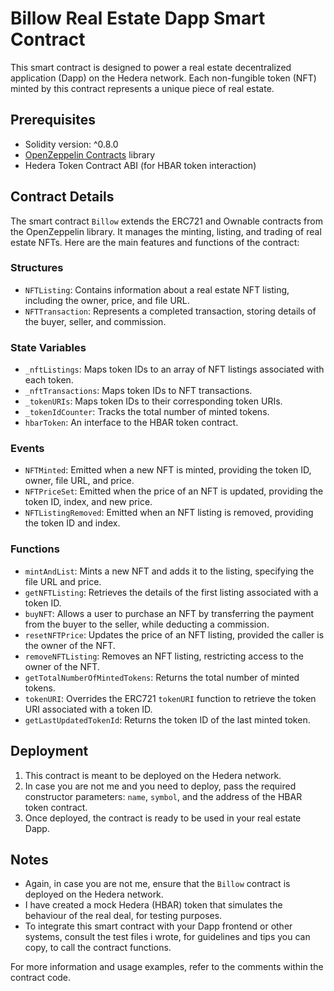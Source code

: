 # Billow Real Estate Dapp Smart Contract

This smart contract is designed to power a real estate decentralized application (Dapp) on the Hedera network. Each non-fungible token (NFT) minted by this contract represents a unique piece of real estate.

## Prerequisites

- Solidity version: ^0.8.0
- [OpenZeppelin Contracts](https://github.com/OpenZeppelin/openzeppelin-contracts) library
- Hedera Token Contract ABI (for HBAR token interaction)

## Contract Details

The smart contract `Billow` extends the ERC721 and Ownable contracts from the OpenZeppelin library. It manages the minting, listing, and trading of real estate NFTs. Here are the main features and functions of the contract:

### Structures

- `NFTListing`: Contains information about a real estate NFT listing, including the owner, price, and file URL.
- `NFTTransaction`: Represents a completed transaction, storing details of the buyer, seller, and commission.

### State Variables

- `_nftListings`: Maps token IDs to an array of NFT listings associated with each token.
- `_nftTransactions`: Maps token IDs to NFT transactions.
- `_tokenURIs`: Maps token IDs to their corresponding token URIs.
- `_tokenIdCounter`: Tracks the total number of minted tokens.
- `hbarToken`: An interface to the HBAR token contract.

### Events

- `NFTMinted`: Emitted when a new NFT is minted, providing the token ID, owner, file URL, and price.
- `NFTPriceSet`: Emitted when the price of an NFT is updated, providing the token ID, index, and new price.
- `NFTListingRemoved`: Emitted when an NFT listing is removed, providing the token ID and index.

### Functions

- `mintAndList`: Mints a new NFT and adds it to the listing, specifying the file URL and price.
- `getNFTListing`: Retrieves the details of the first listing associated with a token ID.
- `buyNFT`: Allows a user to purchase an NFT by transferring the payment from the buyer to the seller, while deducting a commission.
- `resetNFTPrice`: Updates the price of an NFT listing, provided the caller is the owner of the NFT.
- `removeNFTListing`: Removes an NFT listing, restricting access to the owner of the NFT.
- `getTotalNumberOfMintedTokens`: Returns the total number of minted tokens.
- `tokenURI`: Overrides the ERC721 `tokenURI` function to retrieve the token URI associated with a token ID.
- `getLastUpdatedTokenId`: Returns the token ID of the last minted token.

## Deployment

1. This contract is meant to be deployed on the Hedera network.
2. In case you are not me and you need to deploy, pass the required constructor parameters: `name`, `symbol`, and the address of the HBAR token contract.
3. Once deployed, the contract is ready to be used in your real estate Dapp.

## Notes

- Again, in case you are not me, ensure that the `Billow` contract is deployed on the Hedera network.
- I have created a mock Hedera (HBAR) token that simulates the behaviour of the real deal, for testing purposes.
- To integrate this smart contract with your Dapp frontend or other systems, consult the test files i wrote, for guidelines and tips you can copy, to call the contract functions.

For more information and usage examples, refer to the comments within the contract code.